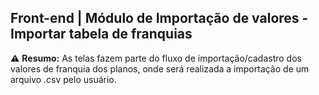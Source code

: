 ## Front-end | Módulo de Importação de valores - Importar tabela de franquias

:warning: **Resumo:** As telas fazem parte do fluxo de importação/cadastro dos valores de franquia dos planos, onde será realizada a importação de um arquivo .csv pelo usuário.



